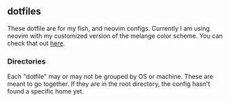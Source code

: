 ## dotfiles
These dotfile are for my fish, and neovim configs. Currently I am using neovim with my customized version of the melange color scheme. You can check that out [here](https://gitlab.com/rawleyIfowler/melange).

### Directories
Each "dotfile" may or may not be grouped by OS or machine. These are meant to go together. If they are in the root directory, the config hasn't found a specific home yet.
